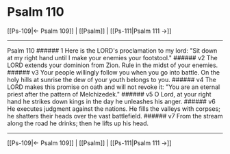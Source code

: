 # Psalm 110

[[Ps-109|← Psalm 109]] | [[Psalm]] | [[Ps-111|Psalm 111 →]]
***

Psalm 110 ###### 1 Here is the LORD's proclamation to my lord: "Sit down at my right hand until I make your enemies your footstool." ###### v2 The LORD extends your dominion from Zion. Rule in the midst of your enemies. ###### v3 Your people willingly follow you when you go into battle. On the holy hills at sunrise the dew of your youth belongs to you. ###### v4 The LORD makes this promise on oath and will not revoke it: "You are an eternal priest after the pattern of Melchizedek." ###### v5 O Lord, at your right hand he strikes down kings in the day he unleashes his anger. ###### v6 He executes judgment against the nations. He fills the valleys with corpses; he shatters their heads over the vast battlefield. ###### v7 From the stream along the road he drinks; then he lifts up his head.

***
[[Ps-109|← Psalm 109]] | [[Psalm]] | [[Ps-111|Psalm 111 →]]
